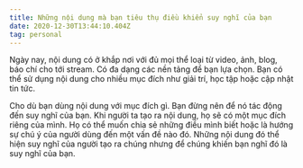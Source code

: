 ```yaml
---
title: Những nội dung mà bạn tiêu thụ điều khiển suy nghĩ của bạn
date: 2020-12-30T13:44:10.404Z
tag: personal
---
```

Ngày nay, nội dung có ở khắp nơi với đủ mọi thể loại từ video, ảnh, blog, báo chí cho tới stream. Có đa dạng các nền tảng để bạn lựa chọn. Bạn có thể sử dụng nội dung cho nhiều mục đích như giải trí, học tập hoặc cập nhật tin tức. 

Cho dù bạn dùng nội dung với mục đích gì. Bạn đừng nên để nó tác động đến suy nghĩ của bạn. Khi người ta tạo ra nội dung, họ sẽ có một mục đích riêng của mình. Họ có thể muốn chia sẻ những điều mình biết hoặc là hướng sự chú ý của người dùng đến một vấn đề nào đó. Những nội dung đó thể hiện suy nghĩ của người tạo ra chúng nhưng để chúng khiến bạn nghĩ đó là suy nghĩ của bạn.